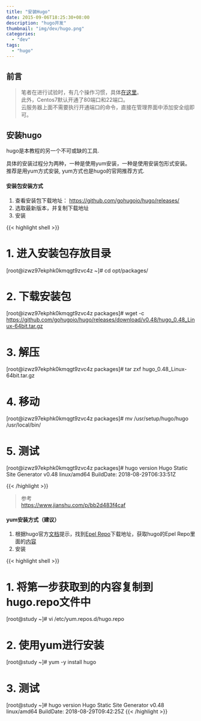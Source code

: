 ```yaml
---
title: "安装Hugo"
date: 2015-09-06T18:25:30+08:00
description: "hugo开发"
thumbnail: "img/dev/hugo.png"
categories:
  - "dev"
tags:
  - "hugo"
---
```


## 前言

> 笔者在进行试验时，有几个操作习惯，具体[在这里](https://github.com/zeanzai/Computer-Science-Study-Note/blob/master/operation/README.md)。<br>
> 此外，Centos7默认开通了80端口和22端口。<br>
> 云服务器上面不需要执行开通端口的命令，直接在管理界面中添加安全组即可。

## 安装hugo

hugo是本教程的另一个不可或缺的工具.

具体的安装过程分为两种，一种是使用yum安装，一种是使用安装包形式安装。推荐是用yum方式安装, yum方式也是hugo的官网推荐方式.

#### 安装包安装方式

1. 查看安装包下载地址： https://github.com/gohugoio/hugo/releases/
2. 选取最新版本，并复制下载地址
3. 安装

{{< highlight shell >}}
# 1. 进入安装包存放目录
[root@izwz97ekphk0kmqgt9zvc4z ~]# cd opt/packages/

# 2. 下载安装包
[root@izwz97ekphk0kmqgt9zvc4z packages]# wget -c https://github.com/gohugoio/hugo/releases/download/v0.48/hugo_0.48_Linux-64bit.tar.gz

# 3. 解压
[root@izwz97ekphk0kmqgt9zvc4z packages]# tar zxf hugo_0.48_Linux-64bit.tar.gz

# 4. 移动
[root@izwz97ekphk0kmqgt9zvc4z packages]# mv /usr/setup/hugo/hugo /usr/local/bin/

# 5. 测试
[root@izwz97ekphk0kmqgt9zvc4z packages]# hugo version
Hugo Static Site Generator v0.48 linux/amd64 BuildDate: 2018-08-29T06:33:51Z

{{< /highlight >}}

> 参考<br>
> https://www.jianshu.com/p/bb2d483f4caf

#### yum安装方式（建议）

1. 根据hugo官方[文档](https://gohugo.io/getting-started/installing/)提示，找到[Epel Repo](https://copr.fedorainfracloud.org/coprs/daftaupe/hugo/)下载地址，获取hugo的Epel Repo里面的[内容](https://copr.fedorainfracloud.org/coprs/daftaupe/hugo/repo/epel-7/daftaupe-hugo-epel-7.repo)
2. 安装

{{< highlight shell >}}
# 1. 将第一步获取到的内容复制到hugo.repo文件中
[root@study ~]# vi /etc/yum.repos.d/hugo.repo

# 2. 使用yum进行安装
[root@study ~]# yum -y install hugo

# 3. 测试
[root@study ~]# hugo version
Hugo Static Site Generator v0.48 linux/amd64 BuildDate: 2018-08-29T09:42:25Z
{{< /highlight >}}
